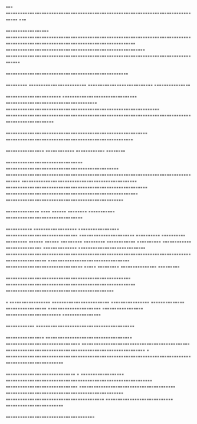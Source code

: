 """
""""""""""""""""""""""""""""""""""""""""""""""""""""""""""""""""""""""""""""""""""
"""

""""""""""""""""""
"""""""""""""""""""""""""""""""""""""""""""""""""""""""""""""""""""""""""""""""""""""""""""""""""""""""""""""""""""""""""""""""""""
""""""""""""""""""""""""""""""""""""""""""""""""""""""""""
"""""""""""""""""""""""""""""""""""""""""""""""""""""""""""""""""""""""""""""""""""

"""""""""""""""""""""""""""""""""""""""""""""""""""


"""""""""
""""""""""""""""""""""""
"""""""""""""""""""""""""""
"""""""""""""""

"""""""""""""""""""""""
"""""""""""""""""""""""""""""""
""""""""""""""""""""""""""""""""""""""
""""""""""""""""""""""""""""""""""""""""""""""""""""""""""""""""
"""""""""""""""""""""""""""""""""""""""""""""""""""""""""""""""""""""""""""""""""""""""""""""""""

"""""""""""""""""""""""""""""""""""""""""""""""""""""""""""
"""""""""""""""""""""""""""""""""""""""""""""""""""""

""""""""""""""""
""""""""""""
""""""""""""
""""""""

""""""""""""""""""""""""""""""""
"""""""""""""""""""""""""""""""""""""""""""""""
"""""""""""""""""""""""""""""""""""""""""""""""""""""""""""""""""""""""""""""""""""
""""""""""""""""""""""""""""""""""""""""""""""""
"""""""""""""""""""""""""""""""""""""""""""""""""""""""""""
"""""""""""""""""""""""""""""""""""""""""""""""""""""""
"""""""""""""""""""""""""""""""""""""""""""""""""

""""""""""""""
""""
""""""
""""""""
"""""""""""
""""""""""""""""""""""""""""""""

"""""""""""
""""""""""""""""""
"""""""""""""""""
""""""""""""""""""""""""""""""
"""""""""""""""""""""""
""""""""""
""""""""""
"""""""""
""""""
""""""
"""""""""
"""""""""
""""""""""""
""""""""""
""""""""""""
"""""""""""""""
""""""""""""""
""""""""""""""""""""""""""""
""""""""""""""""""""""""""""""""""""""""""""""""""""""""""""""""""""""""""""""""""""""""""""""
""""""""""""""""""""""""""""""""""
""""""""""""""""""""""""""""""""
"""""
"""""""""
"""""""""""""""
"""""""""

""""""""""""""""""""""""""""""""""""""""""""""""""""
""""""""""""""""""""""""""""""""""""""""""""""""""""""
"""""""""""""""""""""""""""""""""""""""""""""


"
"""""""""""""""""
""""""""""""""""""""""""
""""""""""""""""
""""""""""""""
"""""""""""""""""
""""""""""""""""""""""
"""""""""""""""""
"""""""""""""""""""""""
""""""""""""""""

""""""""""""
"""""""""""""""""""""""""""""""""""""""""

""""""""""""""""
""""""""""""""""""""""""""""""""""""
"""""""""""""""""""""""""""""""
"""""""""""""""""""""""""""""""""""""""""""""
""""""""""""""""""""""""""""""""""""""""""""""""""""""""""
"
"""""""""""""""""""""""""""""""""""""""""""""""""""""""""""""""""""""""""""""""""""""""""""""""""""""

"""""""""""""""""""""""""""""
"
""""""""""""""""""
"""""""""""""""""""""""""""""""""""""""""""""""""""""""""""""
""""""""""""""""""""""""""""""
""""""""""""""""""""""""""""""""""""""""
"""""""""""""""""""""""""""""""""""""""""""""""""
"""""""""""""""""""""""""""""""""""""""""
""""""""""""""""""""""""""""
""""""""""""""""""""""""

"""""""""""""""""""""""""""""""""""""